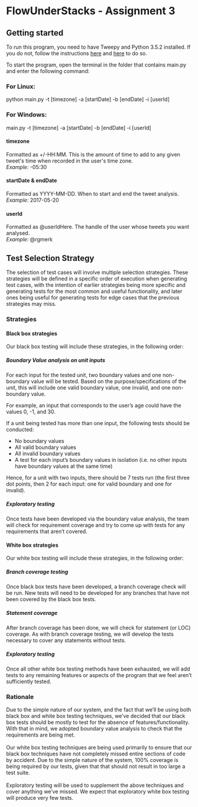 # FlowUnderStacks - Assignment 3

## Getting started  
To run this program, you need to have Tweepy and Python 3.5.2 installed. If you do not, follow the instructions [here](https://github.com/tweepy/tweepy/blob/master/README.md) and [here](https://wiki.python.org/moin/BeginnersGuide/Download) to do so.

To start the program, open the terminal in the folder that contains main.py and enter the following command:

### For Linux:
python main.py -t [timezone] -a [startDate] -b [endDate] -i [userId]

### For Windows:
main.py -t [timezone] -a [startDate] -b [endDate] -i [userId]

#### timezone
Formatted as +/-HH:MM. This is the amount of time to add to any given tweet's time when recorded in the user's time zone.   
*Example:* -05:30

#### startDate & endDate 
Formatted as YYYY-MM-DD. When to start and end the tweet analysis.   
*Example:* 2017-05-20

#### userId
Formatted as @userIdHere. The handle of the user whose tweets you want analysed.  
*Example:* @rgmerk

## Test Selection Strategy
The selection of test cases will involve multiple selection strategies. These strategies will be defined in a specific order of execution when generating test cases, with the intention of earlier strategies being more specific and generating tests for the most common and useful functionality, and later ones being useful for generating tests for edge cases that the previous strategies may miss.

### Strategies 

#### Black box strategies 
Our black box testing will include these strategies, in the following order: 
##### Boundary Value analysis on unit inputs 
For each input for the tested unit, two boundary values and one non-boundary value will be tested. Based on the purpose/specifications of the unit, this will include one valid boundary value, one invalid, and one non-boundary value.  
  
For example, an input that corresponds to the user&rsquo;s age could have the values 0, -1, and 30.  
   
If a unit being tested has more than one input, the following tests should be conducted:  
* No boundary values  
* All valid boundary values  
* All invalid boundary values  
* A test for each input&rsquo;s boundary values in isolation (i.e. no other inputs have boundary values at the same time)  

Hence, for a unit with two inputs, there should be 7 tests run (the first three dot points, then 2 for each input: one for valid boundary and one for invalid).

##### Exploratory testing 
Once tests have been developed via the boundary value analysis, the team will check for requirement coverage and try to come up with tests for any requirements that aren&rsquo;t covered. 

#### White box strategies 
Our white box testing will include these strategies, in the following order: 
##### Branch coverage testing 
Once black box tests have been developed, a branch coverage check will be run. New tests will need to be developed for any branches that have not been covered by the black box tests. 

##### Statement coverage
After branch coverage has been done, we will check for statement (or LOC) coverage. As with branch coverage testing, we will develop the tests necessary to cover any statements without tests.

##### Exploratory testing
Once all other white box testing methods have been exhausted, we will add tests to any remaining features or aspects of the program that we feel aren’t sufficiently tested. 

### Rationale
Due to the simple nature of our system, and the fact that we’ll be using both black box and white box testing techniques, we&rsquo;ve decided that our black box tests should be mostly to test for the absence of features/functionality. With that in mind, we adopted boundary value analysis to check that the requirements are being met.  
<br/>
Our white box testing techniques are being used primarily to ensure that our black box techniques have not completely missed entire sections of code by accident. Due to the simple nature of the system, 100% coverage is being required by our tests, given that that should not result in too large a test suite.  
<br/>
Exploratory testing will be used to supplement the above techniques and cover anything we&rsquo;ve missed. We expect that exploratory white box testing will produce very few tests.
